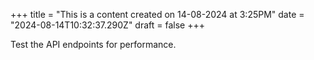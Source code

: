 +++
title = "This is a content created on 14-08-2024 at 3:25PM"
date = "2024-08-14T10:32:37.290Z"
draft = false
+++

  Test the API endpoints for performance.
        